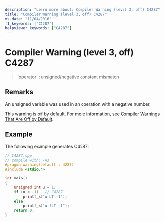 ```yaml
---
description: "Learn more about: Compiler Warning (level 3, off) C4287"
title: "Compiler Warning (level 3, off) C4287"
ms.date: "11/04/2016"
f1_keywords: ["C4287"]
helpviewer_keywords: ["C4287"]
---
```

# Compiler Warning (level 3, off) C4287

> 'operator' : unsigned/negative constant mismatch

## Remarks

An unsigned variable was used in an operation with a negative number.

This warning is off by default. For more information, see [Compiler Warnings That Are Off by Default](../../preprocessor/compiler-warnings-that-are-off-by-default.md).

## Example

The following example generates C4287:

```cpp
// C4287.cpp
// compile with: /W3
#pragma warning(default : 4287)
#include <stdio.h>

int main()
{
    unsigned int u = 1;
    if (u < -1)   // C4287
        printf_s("u LT -1");
    else
        printf_s("u !LT -1");
    return 0;
}
```
